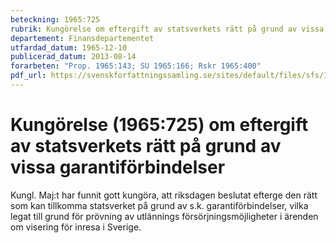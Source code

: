 ```yaml
---
beteckning: 1965:725
rubrik: Kungörelse om eftergift av statsverkets rätt på grund av vissa garantiförbindelser
departement: Finansdepartementet
utfardad_datum: 1965-12-10
publicerad_datum: 2013-08-14
forarbeten: "Prop. 1965:143; SU 1965:166; Rskr 1965:400"
pdf_url: https://svenskforfattningssamling.se/sites/default/files/sfs/1965-12/SFS1965-725.pdf
---
```


# Kungörelse (1965:725) om eftergift av statsverkets rätt på grund av vissa garantiförbindelser

Kungl. Maj:t har funnit gott kungöra, att riksdagen beslutat efterge den rätt som kan tillkomma statsverket på grund av s.k. garantiförbindelser, vilka legat till grund för prövning av utlännings försörjningsmöjligheter i ärenden om visering för inresa i Sverige.